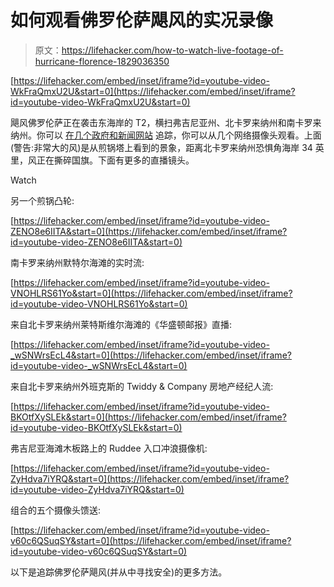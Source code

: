 # 如何观看佛罗伦萨飓风的实况录像

> 原文：<https://lifehacker.com/how-to-watch-live-footage-of-hurricane-florence-1829036350>

 [https://lifehacker.com/embed/inset/iframe?id=youtube-video-WkFraQmxU2U&start=0](https://lifehacker.com/embed/inset/iframe?id=youtube-video-WkFraQmxU2U&start=0) 

飓风佛罗伦萨正在袭击东海岸的 T2，横扫弗吉尼亚州、北卡罗来纳州和南卡罗来纳州。你可以 [在几个政府和新闻网站](https://lifehacker.com/track-hurricane-florence-with-these-tools-1828938960) 追踪，你可以从几个网络摄像头观看。上面(警告:非常大的风)是从煎锅塔上看到的景象，距离北卡罗来纳州恐惧角海岸 34 英里，风正在撕碎国旗。下面有更多的直播镜头。

Watch

另一个煎锅凸轮:

 [https://lifehacker.com/embed/inset/iframe?id=youtube-video-ZENO8e6IITA&start=0](https://lifehacker.com/embed/inset/iframe?id=youtube-video-ZENO8e6IITA&start=0) 

南卡罗来纳州默特尔海滩的实时流:

 [https://lifehacker.com/embed/inset/iframe?id=youtube-video-VNOHLRS61Yo&start=0](https://lifehacker.com/embed/inset/iframe?id=youtube-video-VNOHLRS61Yo&start=0) 

来自北卡罗来纳州莱特斯维尔海滩的《华盛顿邮报》直播:

 [https://lifehacker.com/embed/inset/iframe?id=youtube-video-_wSNWrsEcL4&start=0](https://lifehacker.com/embed/inset/iframe?id=youtube-video-_wSNWrsEcL4&start=0) 

来自北卡罗来纳州外班克斯的 Twiddy & Company 房地产经纪人流:

 [https://lifehacker.com/embed/inset/iframe?id=youtube-video-BKOtfXySLEk&start=0](https://lifehacker.com/embed/inset/iframe?id=youtube-video-BKOtfXySLEk&start=0) 

弗吉尼亚海滩木板路上的 Ruddee 入口冲浪摄像机:

 [https://lifehacker.com/embed/inset/iframe?id=youtube-video-ZyHdva7iYRQ&start=0](https://lifehacker.com/embed/inset/iframe?id=youtube-video-ZyHdva7iYRQ&start=0) 

组合的五个摄像头馈送:

 [https://lifehacker.com/embed/inset/iframe?id=youtube-video-v60c6QSuqSY&start=0](https://lifehacker.com/embed/inset/iframe?id=youtube-video-v60c6QSuqSY&start=0) 

以下是追踪佛罗伦萨飓风(并从中寻找安全)的更多方法。